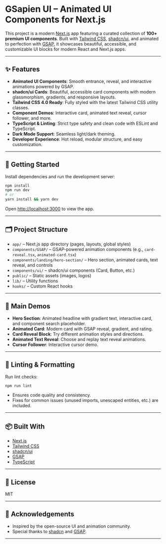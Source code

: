 # GSapien UI – Animated UI Components for Next.js

This project is a modern [Next.js](https://nextjs.org) app featuring a curated collection of **100+ premium UI components**. Built with [Tailwind CSS](https://tailwindcss.com), [shadcn/ui](https://ui.shadcn.com/), and animated to perfection with [GSAP](https://gsap.com/), it showcases beautiful, accessible, and customizable UI blocks for modern React and Next.js apps.

---

## ✨ Features

- **Animated UI Components**: Smooth entrance, reveal, and interactive animations powered by GSAP.
- **shadcn/ui Cards**: Beautiful, accessible card components with modern glassmorphism, gradients, and responsive layouts.
- **Tailwind CSS 4.0 Ready**: Fully styled with the latest Tailwind CSS utility classes.
- **Component Demos**: Interactive card, animated text reveal, cursor follower, and more.
- **TypeScript & Linting**: Strict type safety and clean code with ESLint and TypeScript.
- **Dark Mode Support**: Seamless light/dark theming.
- **Developer Experience**: Hot reload, modular structure, and easy customization.

---

## 🚀 Getting Started

Install dependencies and run the development server:

```bash
npm install
npm run dev
# or
yarn install && yarn dev
```

Open [http://localhost:3000](http://localhost:3000) to view the app.

---

## 🗂️ Project Structure

- `app/` – Next.js app directory (pages, layouts, global styles)
- `components/GSAP/` – GSAP-powered animation components (e.g., `card-reveal.tsx`, `animated-card.tsx`)
- `components/landing/hero-section/` – Hero section, animated cards, text reveal, and controls
- `components/ui/` – shadcn/ui components (Card, Button, etc.)
- `public/` – Static assets (images, logos)
- `lib/` – Utility functions
- `hooks/` – Custom React hooks

---

## 🧩 Main Demos

- **Hero Section**: Animated headline with gradient text, interactive card, and component search placeholder.
- **Animated Card**: Modern card with GSAP reveal, gradient, and rating.
- **Card Reveal Block**: Try different animation styles and directions.
- **Animated Text Reveal**: Choose and replay text reveal animations.
- **Cursor Follower**: Interactive cursor demo.

---

## 🧹 Linting & Formatting

Run lint checks:

```bash
npm run lint
```

- Ensures code quality and consistency.
- Fixes for common issues (unused imports, unescaped entities, etc.) are included.

---

## 📦 Built With

- [Next.js](https://nextjs.org)
- [Tailwind CSS](https://tailwindcss.com)
- [shadcn/ui](https://ui.shadcn.com/)
- [GSAP](https://gsap.com/)
- [TypeScript](https://www.typescriptlang.org/)

---

## 📄 License

MIT

---

## 🙏 Acknowledgements

- Inspired by the open-source UI and animation community.
- Special thanks to [shadcn](https://ui.shadcn.com/) and [GSAP](https://gsap.com/).

---
